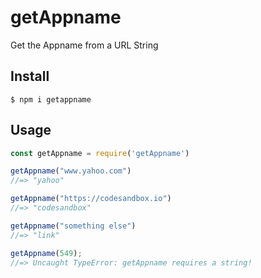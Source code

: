 # getAppname

Get the Appname from a URL String

## Install

```
$ npm i getappname
```

## Usage

```js
const getAppname = require('getAppname')

getAppname("www.yahoo.com")
//=> "yahoo"

getAppname("https://codesandbox.io")
//=> "codesandbox"

getAppname("something else")
//=> "link"

getAppname(549);
//=> Uncaught TypeError: getAppname requires a string!

```
